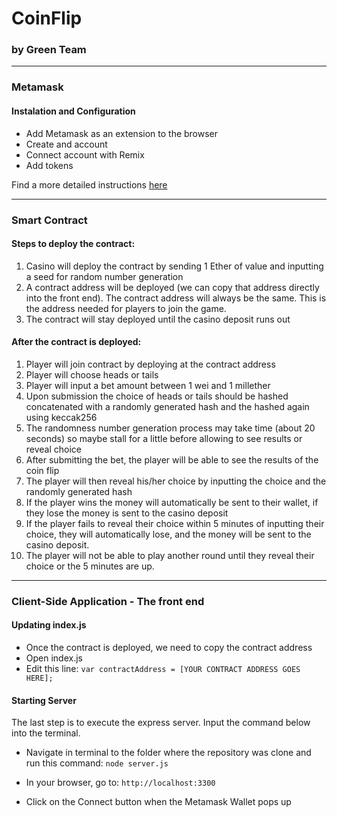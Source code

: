 
# CoinFlip 
### by Green Team 

---

### Metamask 

#### Instalation and Configuration

 - Add Metamask as an extension to the browser 
 - Create and account
 - Connect account with Remix
 - Add tokens
 
 Find a more detailed instructions [here](https://developers.rsk.co/tutorials/ethereum-devs/remix-and-metamask-with-rsk-testnet/)

<!-- ### Walkthrough GIF

<img src="" width=250><br> -->

---

### Smart Contract 

#### Steps to deploy the contract:

1.	Casino will deploy the contract by sending 1 Ether of value and inputting a seed for random number generation
2.	A contract address will be deployed (we can copy that address directly into the front end). The contract address will always be the same. This is the address needed for players to join the game.
3.	The contract will stay deployed until the casino deposit runs out


#### After the contract is deployed:

1.	Player will join contract by deploying at the contract address
2.	Player will choose heads or tails
3.	Player will input a bet amount between 1 wei and 1 millether
4.	Upon submission the choice of heads or tails should be hashed concatenated with a randomly generated hash and the hashed again using keccak256
5.	The randomness number generation process may take time (about 20 seconds) so maybe stall for a little before allowing to see results or reveal choice
6.	After submitting the bet, the player will be able to see the results of the coin flip 
7.	The player will then reveal his/her choice by inputting the choice and the randomly generated hash
8.	If the player wins the money will automatically be sent to their wallet, if they lose the money is sent to the casino deposit
9.	If the player fails to reveal their choice within 5 minutes of inputting their choice, they will automatically lose, and the money will be sent to the casino deposit. 
10.	The player will not be able to play another round until they reveal their choice or the 5 minutes are up. 


<!-- ### Walkthrough GIF

<img src="" width=250><br> -->

---

### Client-Side Application - The front end 

#### Updating index.js
- Once the contract is deployed, we need to copy the contract address
- Open index.js 
- Edit this line: 
`var contractAddress = [YOUR CONTRACT ADDRESS GOES HERE];`

#### Starting Server 
The last step is to execute the express server. Input the command below into the terminal.
 - Navigate in terminal to the folder where the repository was clone and run this command:
`node server.js`

- In your browser, go to:
`http://localhost:3300`

- Click on the Connect button when the Metamask Wallet pops up

<!-- #### Interacting with UI -->

